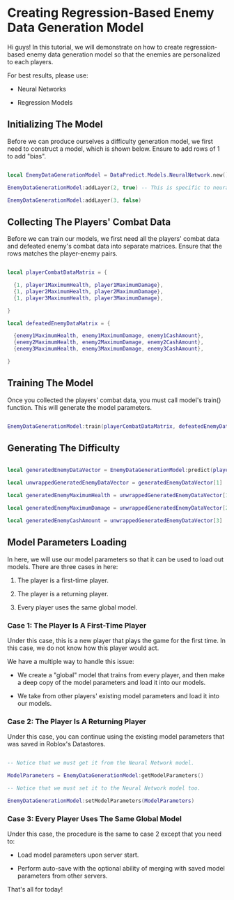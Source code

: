# Creating Regression-Based Enemy Data Generation Model

Hi guys! In this tutorial, we will demonstrate on how to create regression-based enemy data generation model so that the enemies are personalized to each players.

For best results, please use:

* Neural Networks

* Regression Models

## Initializing The Model

Before we can produce ourselves a difficulty generation model, we first need to construct a model, which is shown below. Ensure to add rows of 1 to add "bias".

```lua

local EnemyDataGenerationModel = DataPredict.Models.NeuralNetwork.new() -- Set the maximumNumberOfIterations to 1 if you want the incremental version.

EnemyDataGenerationModel:addLayer(2, true) -- This is specific to neural networks only.

EnemyDataGenerationModel:addLayer(3, false)

```

## Collecting The Players' Combat Data

Before we can train our models, we first need all the players' combat data and defeated enemy's combat data into separate matrices. Ensure that the rows matches the player-enemy pairs.

```lua

local playerCombatDataMatrix = {

  {1, player1MaximumHealth, player1MaximumDamage},
  {1, player2MaximumHealth, player2MaximumDamage},
  {1, player3MaximumHealth, player3MaximumDamage},

}

local defeatedEnemyDataMatrix = {

  {enemy1MaximumHealth, enemy1MaximumDamage, enemy1CashAmount},
  {enemy2MaximumHealth, enemy2MaximumDamage, enemy2CashAmount},
  {enemy3MaximumHealth, enemy3MaximumDamage, enemy3CashAmount},

}

```

## Training The Model

Once you collected the players' combat data, you must call model's train() function. This will generate the model parameters.

```lua

EnemyDataGenerationModel:train(playerCombatDataMatrix, defeatedEnemyDataMatrix)

```

## Generating The Difficulty

```lua

local generatedEnemyDataVector = EnemyDataGenerationModel:predict(playerCombatDataMVector, true) -- Since neural network defaults to classification, you must set returnOriginalOutput to "true" so that it becomes a regression model.

local unwrappedGeneratedEnemyDataVector = generatedEnemyDataVector[1]

local generatedEnemyMaximumHealth = unwrappedGeneratedEnemyDataVector[1]

local generatedEnemyMaximumDamage = unwrappedGeneratedEnemyDataVector[2]

local generatedEnemyCashAmount = unwrappedGeneratedEnemyDataVector[3]

```

## Model Parameters Loading 

In here, we will use our model parameters so that it can be used to load out models. There are three cases in here:

1. The player is a first-time player.

2. The player is a returning player.

3. Every player uses the same global model.

### Case 1: The Player Is A First-Time Player

Under this case, this is a new player that plays the game for the first time. In this case, we do not know how this player would act.

We have a multiple way to handle this issue:

* We create a "global" model that trains from every player, and then make a deep copy of the model parameters and load it into our models.

* We take from other players' existing model parameters and load it into our models.

### Case 2: The Player Is A Returning Player

Under this case, you can continue using the existing model parameters that was saved in Roblox's Datastores.

```lua

-- Notice that we must get it from the Neural Network model.

ModelParameters = EnemyDataGenerationModel:getModelParameters()

-- Notice that we must set it to the Neural Network model too.

EnemyDataGenerationModel:setModelParameters(ModelParameters)

```

### Case 3: Every Player Uses The Same Global Model

Under this case, the procedure is the same to case 2 except that you need to:

* Load model parameters upon server start.

* Perform auto-save with the optional ability of merging with saved model parameters from other servers.

That's all for today!
